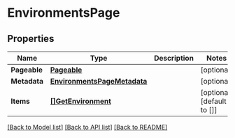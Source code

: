# EnvironmentsPage

## Properties

Name | Type | Description | Notes
------------ | ------------- | ------------- | -------------
**Pageable** | [**Pageable**](Pageable.md) |  | [optional] 
**Metadata** | [**EnvironmentsPageMetadata**](EnvironmentsPageMetadata.md) |  | [optional] 
**Items** | [**[]GetEnvironment**](GetEnvironment.md) |  | [optional] [default to []]

[[Back to Model list]](../README.md#documentation-for-models) [[Back to API list]](../README.md#documentation-for-api-endpoints) [[Back to README]](../README.md)


